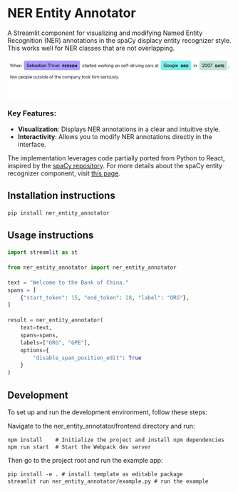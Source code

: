 # NER Entity Annotator
A Streamlit component for visualizing and modifying Named Entity Recognition (NER) annotations in the spaCy displacy entity recognizer style. This works well for NER classes that are not overlapping.

<img src="https://github.com/forward-it/ner-entity-annotator/raw/main/example.png" width="893">

### Key Features:
- **Visualization**: Displays NER annotations in a clear and intuitive style.
- **Interactivity**: Allows you to modify NER annotations directly in the interface.

The implementation leverages code partially ported from Python to React, inspired by the [spaCy repository](https://github.com/explosion/spaCy/tree/master/spacy/displacy).
For more details about the spaCy entity recognizer component, visit [this page](https://spacy.io/usage/visualizers#ent).


## Installation instructions

```sh
pip install ner_entity_annotator
```

## Usage instructions

```python
import streamlit as st

from ner_entity_annotator import ner_entity_annotator

text = "Welcome to the Bank of China."
spans = [
    {"start_token": 15, "end_token": 28, "label": "ORG"},
]

result = ner_entity_annotator(
    text=text,
    spans=spans,
    labels=["ORG", "GPE"],
    options={
        "disable_span_position_edit": True
    }
)
```

## Development
To set up and run the development environment, follow these steps:

Navigate to the ner_entity_annotator/frontend directory and run:

```
npm install    # Initialize the project and install npm dependencies
npm run start  # Start the Webpack dev server
```

Then go to the project root and run the example app:
```
pip install -e . # install template as editable package
streamlit run ner_entity_annotator/example.py # run the example
```

